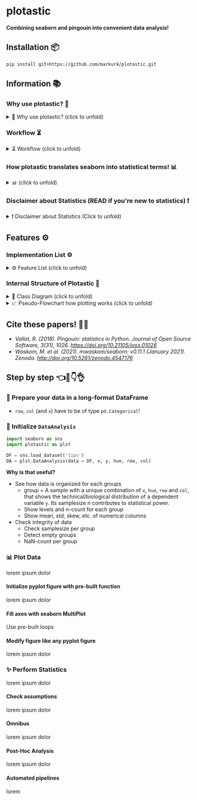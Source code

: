 # plotastic

**Combining seaborn and pingouin into convenient data analysis!**

## Installation 📦

``` bash
pip install git+https://github.com/markur4/plotastic.git
```

## Information 📚
### Why use plotastic? 🤔

<details>
<summary> 🤔 Why use plotastic? (click to unfold) </summary>

#### Optimized Workflow:
- Plot figures and perform statistics in few lines!
- No need need to retype the same arguments all over again!
- Make multi-layered pre-configured plots in just one line!
- Save all plots and tables in one line!

#### Sturdy:
- plotastic doesn't re-invent the wheel: It's focused on using well established classes, functions and libraries (`pd.DataFrame`, `plt.subplots`, `sns.catplot`, pingouin, statannotations, etc). It's just a wrapper that makes it easier to use them together!
- plotastic provides feedback on how each step of data transformation, formatting or categorization has affected your table, giving beginners the confidence of knowing what they're doing!
  
#### Controllable:
- plotastic outputs common matplotlib figures (`ax, fig`). You can modify them like any other!
- User arguments are passed through to seaborn and pingouin, so you can use all their options!

#### Easy:
- Don't google/remember code, print out pre-built snippets of complex multi-layered plots and modify them!

#### Reviewable:
- We provide snippets that demonstrate of what just happened under the hood, so you can backcheck and thoroughly document your work!
</details>



### Workflow ⏳

<details>
<summary> ⏳ Workflow (click to unfold) </summary>

1. **🧮 Import & Prepare your pandas DataFrame**
   - We require a long-format pandas dataframe with categorical columns
   - If it works with seaborn, it works with plotastic!
2. **🔀 Make a DataAnalysis Object**
   - `DataAnalysis(DataFrame, dims={x, y, hue, row, col})`
   - Check for empty data groups, differing samplesizes, NaN-count, etc. automatically
3. **✅ Explore and Adapt Data**
   - Quick preliminary plotting
   - Categorize multiple columns at once
   - Transform dependent variable
   - Each step warns you, if you introduced NaNs without knowledge!
4. **✨ Perform statistical tests** ✨
   - Currently just PostHoc tests (`pg.pairwise_tests` and all its options), more will soon follow ((RM-)ANOVA, Kruskal, Spearman, etc!)  !
5. **📊 Plot figure**
   - Print ready to use matplotlib snippets (kinda like Copilot, but tested!) ...
   - ... or execute automated functions!
   - Annotate statistical results in one line and with great control over which parameters to show!
6. **💿 Save all results at once!**
   - One DataAnalysis object holds 1 DataFrame, 1 figure and multiple statistical results!

</details>


### How plotastic translates seaborn into statistical terms! 📊

<details>
<summary> 📊 (click to unfold) </summary>

- Every Data is separable into seaborn's `x`, `y`, `hue`, `row`, `col` dimensions
- These dimensions are assigned to statistical terms:
  - `y` is the ***dependent variable*** (***DV***)
  - `x` and `hue` are ***independent variables*** (***IV***) and are treated as ***within/between factors*** (categorical variables)
  - `row` and `col` are ***grouping variables*** (categorical variables)
  - A `subject` may be specified for within/paired study designs (categorical variable)
- For each level of `row` or `col` (or for each combination of `row`- and `col` levels), statistical tests will be performed with regards to the two-factors `x` and `hue`
- Example with ANOVA:
  - If `x = "day"`, `hue = "gender"`, `row = "smoker"`, `col = "age-group"`, then for each level of `smoker` and `age-group` (e.g. `smoker: "yes"` and `age-group: "young"`), a *two-way ANOVA* will be performed with `day` and `gender` as factors.
  - Three-way ANOVAs are not possible (yet), since that would require setting e.g. `col` as the third factor, or implementing another dimension (e.g. `hue2`).
</details>




### Disclaimer about Statistics (READ if you're new to statistics) ❗️

<details>
<summary>❗️ Disclaimer about Statistics (Click to unfold)</summary>


#### The author is not a dedicated statistician! BUT, he derives his knowledge from ...

- ... ***Intuitive Biostatistics*** - Fourth Edition (2017); Harvey Motulsky
- ... ***Introduction to Statistical Learning with applications in Python*** - First Edition (2023); Gareth James, Daniela Witten, Trevor Hastie, Robert Tibshirani, Jonathan Taylor
- ... talking to other scientists struggling with statistics

**✅ plotastic can help you with...**

- ... gaining some practical experience when learning statistics
- ... quickly gain statistical implications about your data without switching to another software
- ... making first steps towards a full statistical analysis
- ... plotting publication grade figures (without statistics)
- ... publication grade statistical analysis **IF** you really know what you're doing OR you have back-checked your results by a professional statistician
- ... quickly test data transformations (log)

**🛑 plotastic can NOT ...**

- ... replace a professional statistician
- ... teach you statistics, you need some basic knowledge (but plotastic is awesome for practicing!)
- ... test for multicolinearity (Absence of multicolinearity is required by ANOVA!)
- ... perform stringent correction for multiple testing (e.g. bonferoni), as statistical tests are applied to sub-facets of the whole dataframe for each axes, which depends on the definition of x, hue, col, etc. Hence, corrected p-values might over-estimate the significance of your results.


#### Be **critical** and **responsible** with your statistical analysis!

- **Expect Errors:** Don't trust automated systems like this one!
- **Document your work in *ridiculous detail***:
  - Include the applied tests, the number of technical replicates and the number of biological/independent in each figure legend
  - State explicitly what each datapoint represents:
    - 1 datapoint = 1 Technical replicate?  
    - 1 datapoint = The mean of all technical replicate per independent replicate/subject?
  - State explicitly what the error-bars mean: Standard deviation? Confidence interval?
  - (Don't mix technical with biological/independent variance)
  - Report if/how you removed outliers
  - Report if you did or did not apply correction methods (multiple comparisons, Greenhouse Geyser, etc.) and what your rationale is (exploratory vs. confirmatory study? Validation through other methods to reduce Type I error?)
- **Check results with professionnals:**
  - *"Here is my data, here is my question, here is my analysis, here is my interpretation. What do you think?"*

</details>

## Features ⚙️

### Implementation List ⚙️

<details>
<summary>⚙️ Feature List (click to unfold) </summary>


#### *Implemented*
- **Base plotting and Editing of plots:**
  - Done 90%
  - All (non-facetgrid) seaborn plots should work
- **Multi-Layered single-line plots**
  - Multi-layerd plots with arguments configured for one another
  - Box-plot + swarm/strip
- **Assumption testing:**
  - Normality (e.g. Shapiro-Wilk)
  - Homoscedasticity (e.g. Levene)
  - Sphericity (e.g. Mauchly)
- **Omnibus tests:**
  - ANOVA, RMANOVA, Kruskal-Wallis
- **PostHoc**
  - pg.pairwise_tests works with all primary options. That includes all parametric,
    non-parametric, paired, unpaired, etc. tests (t-test, paired t-test, MWU, Wilcoxon, etc.)
- **Plot Annotations**
  - Stars! PostHoc Tables can be annotated in plots and specific pairs are user-selectable!

#### *Planned*
- **Plotting:**
  - QQ-Plot
  - Kaplan-Meyer plots
- **Omnibus tests:**
  - paired version of Kruskal Wallis
- **Post-hoc tests:**
  - Make correction for multiple testing go over complete DataFrame and not Facet-wise.
- **Bivariate tests:**
  - Make an special sub-class of dims for `x` that handles numerical and categorical types so that we don't get cryptic error messages when trying to plot a scatterplot with a numerical `x` and a categorical `hue`.
  - Function to convert numerical data into categorical data by binning
  - Pearson, Spearman, Kendall
- **Plot Annotations**
  - Omnibus results


#### *Maybe..?*
- Interactive MultiPlot (where you click stuff and adjust scale etc.)
- Full Pipelines:
  - Putting all those statistical tests into one line. 
  - Will work on this only after everything's implemented and working confidently and well! 
  - Sth. like this:
    - `between_samples(parametric=True)`:    ANOVA + Tukey (✅ Normality, ✅ Homoscedasticity )
    - `between_samples(parametric=False)`:  Kruskal-Wallis + Dunn
    - `within_samples(parametric=True)`:      RM-ANOVA + multiple paired t-tests (✅ Normality, ✅ Sphericity)
    - `within_samples(parametric=False)`:    Friedman + multiple Wilcoxon


#### *Not planned*
- Support for seaborn FacetGrid
  - Plotastic uses matplotlib figures and fills its axes with seaborn plot functions. In my opinion, that's the best solution that offers the best adaptibility of every plot detail while bieng easy to maintain
- Support for seaborn objects (same as Facetgrid)

#### *Not possible*
- NOTHING


</details>



### Internal Structure of Plotastic 🌳

<details>
<summary>🌳 Class Diagram (click to unfold) </summary>

🛑 **Not everything shown here is implemented!** 🛑 But this is where we're headed. See Features to see what's possible and what not

```mermaid
classDiagram
   
   class WorkingDirectory{
      <<service>>
      SCRIPT_NAME
      SCRIPT_PATH
      SCRIPT_EXTENSION
      SCRIPT_FILEPATH
      cwd
      current_time: str = filer.IMPORTTIME
      _current_day(property): -> str
      _is_notebook(): -> bool
      set_cwd(path: str)
   }

   class Filer{
      <<service>>
      title: str ="untitled"
      ...
      _path_subfolder(property)
      _path_subsubfolder(property)
      _parent(property)
      _path_file(property)
      add_to_title(to_end:str, to_start:str): -> str
      ....()
   }

   WorkingDirectory <|-- Filer
   Filer *-- DataAnalysis



   %% ANALYSIS #......................................................................................

   class pd_DataFrame{
      ...
      ....()
   }

   class Dims {
      x: str 
      y: str
      hue: str =None
      row: str =None
      col: str =None
      set(**kwargs, inplace: bool =False)
      switch(*keys, **kwargs inplace: bool =False)
   }

   class DimsAndLevels {

      data: pd.DataFrame
      dims: Dims

      title.setter()
      _NaNs(property) 
      %%_empty_groups(property)
      _factors_all(property) [x,y,hue,row,col]
      _factors_xhue(property) [x,hue]
      _factors_rowcol(property) [row,col]
      _vartypes(property) = dict(f1:'categorical', f2:'continuous', ...)
      _levels(property) = dict(f1:[l1, l2, ...], f2:[...], ...)
      ....()
   }
   click DimsAndLevels href "https://github.com/markur4/plotastic/blob/main/plotastic/dimsandlevels.py" "DimsAndLevels.py"
  
   pd_DataFrame *-- DimsAndLevels
   Dims *-- DimsAndLevels




   class DataFrameTool{
      user_levels: dict =None
      subject: str =None
      verbose: bool =False
      catplot(kind="strip") -> sns.FacetGrid
      describe_data() -> pd.DataFrame
      transform() -> Analysis
      categorize() -> pd.DataFrame
      ....()
   }
  click DataFrameTool href "https://github.com/markur4/plotastic/blob/main/plotastic/dataframetool.py" "DimsAndLevels.py"

   DimsAndLevels <|-- DataFrameTool
   DataFrameTool <|-- PlotTool
   %%Analysis <|-- Assumptions
   %%Analysis <|-- Omnibus
   %%Analysis <|-- PostHoc
   DataFrameTool <|-- StatTest

   %% STATISTICS #......................................................................................

   class pingouin{
      <<Statistics Library>>
      anova()
      rm_anova()
      pairwise_tests()
      ....()
   }

   class StatResults{
      <<Storage>>
      normality: pd.DataFrame = "not tested"
      homoscedasticity: pd.DataFrame = "not tested"
      sphericity: pd.DataFrame = "not tested"
      posthoc: pd.DataFrame = "not tested"
      omnibus: pd.DataFrame = "not tested"
      bivariate: pd.DataFrame = "not tested"
      ...
      normal(property):bool ="not assessed"
      homoscedastic(property):bool ="unknown"
      spherical(property):bool ="unknown"
      parametric(property):bool =None
      assess_normality()
      assess_homoscedasticity()
      assess_sphericity()
      ....()
   }

   class StatTest{
      <<BaseObject>>
      ALPHA: float = 0.05
      ALPHA_TOLERANCE: float = 0.075
      results: StatResults 
      ...
      set_alpha()
      set_alpha_tolerance()
      _p_to_stars(p: float) -> str
      _effectsize_to_words(effectsize: float) -> str
      ....()


   }
   StatResults *-- StatTest


   class Assumptions{
      ...
      check_normality()
      check_normality_snip()
      check_sphericity()
      check_sphericity_snip()
      check_homoscedasticity()
      check_homoscedasticity_snip()
      check_all_assumptions()
      check_all_assumptions_snip()
      ....()
   }
   StatTest <|-- Assumptions

   class Omnibus{
      ...
      significant_factors(property): dict
      omni_anova()
      omni_anova_snip()
      omni_rmanova()
      omni_rmamova_snip()
      omni_kruskal()
      omni_kruskal_snip()
      ....()
   }
   class PostHoc{
      ...
      significant_pairs(property): pd.DataFrame
      test_pairwise(paired, parametric)
      ....()
   }
   class Bivariate{
      ...
      test_pearson()
      test_pearson_snip()
      test_spearman()
      test_spearman_snip()
      test_kendall()
      test_kendall_snip()
      ....()
   }

   Assumptions  <|-- PostHoc
   Assumptions  <|-- Omnibus
   Assumptions  <|-- Bivariate
   pingouin .. Assumptions: Uses


   %% PLOTTING #......................................................................................

   class rc{
      <<Runtime Config>>
      FONTSIZE
      STYLE_PAPER
      STYLE_PRESENTATION
      set_style()
   }

   class matplotlib{
      <<Plotting Objects>>
      ...
      Axes
      Figure
      fig.legend()
      ....()
   }

   class PlotTool{
      fig: mpl.figure.Figure
      axes: mpl.axes.Axes
      buffer: io.BytesIO
      ...
      subplots() -> (fig, axes)
      fillaxes(kind="strip") -> (fig, axes)
      plot(kind="strip") -> (fig, axes)

      axes_nested(property) -> np.ndarray(axes).shape(1,1)
      axes_iter__key_ax(property) -> ax
      
      save_plot_tofile() -> None
      save_plot_tobuffer() -> io.BytesIO
      load_plot_frombuffer() -> (fig, axes)
   }
matplotlib *-- PlotTool
matplotlib <.. rc: Configures

   class PlotEdits{
      edit_titles(titles:dict) -> None
      edit_titles_SNIP()
      edit_labels(labels:dict) -> None
      edit_labels_SNIP()
      edit_ticks(ticks:dict) -> None
      edit_ticks_SNIP()
      ....()
   }
   
PlotTool <|-- PlotEdits

   class MultiPlot{
      <<Library of pre-built Plots>>
      ...
      plot_box_strip()
      plot_box_strip_SNIP()
      plot_bar_strip()
      plot_bar_strip_SNIP()
      plot_paired_dots()
      plot_paired_dots_SNIP()
      plot_scatter_with_line()
      plot_scatter_with_line_SNIP()
      plot_qqplot()
      ....()
   }

   PlotEdits <|-- MultiPlot



   %% DATAANALYSIS #......................................................................................

   class Annotator{
      ...
      check_pairs()
      annotate_pairwise()
   }

   MultiPlot <|-- Annotator
   Omnibus <|-- Annotator
   PostHoc <|-- Annotator
   Bivariate <|-- Annotator

   class DataAnalysis{

      <<Interface>>
      %% FIGURES DON'T NEED TITLES, WE EDIT THEM AFTERWARDS
      title = "untitled" 
      filer: Filer 
      ...
      save_all_tofile()
      save_all_tobuffer()
      load_all_frombuffer()

      annot_stars(axes) -> (fig, axes)

      ....()
   }
   click DataAnalysis href "https://github.com/markur4/plotastic/blob/main/plotastic/dataanalysis.py" "dataanalysis.py"

  Annotator --|> DataAnalysis


```
</details>




<details>
<summary>📈 Pseudo-Flowchart how plotting works (click to unfold) </summary>


```mermaid



flowchart TD
    PT[(PlotTool or DataAnalysis)]
    self.fig[(self.fig)] 
    self.axes[(self.axes)]
    self.subplots[self.subplots]


    %% INIT PATH
    init[PlotTool.__init__ ]
    plt.subplots[[plt.subplots]] 

    %%ioff[/ioff/]
    %%figax[/fig, axes/]

    PT --call--> init -- call--> plt.subplots
    %% plt.subplots -.initializes.-> self.fig & self.axes

    %% SUBPLOTS PATH
    plt.subplots[[plt.subplots]] 
    %%ioff2[/ioff/]
    %%PT --call--> 
    
    self.subplots --call-->plt.subplots
    plt.subplots -.returns.-> fig[/fig/] & axes[/axes/]

    %% PLOT PATH
    self.plot[self.plot]
    self.fill_axes[self.fill_axes]
    %%axes2[/axes/]
    PT --call--> self.plot --1st call--> self.subplots
    axes --passed to--> self.fill_axes
    self.plot --2nd call--> self.fill_axes

    fig ==sets==> self.fig
    self.fill_axes ==sets==> self.axes 


    %%PT --call---> init --call---> s.subplots --call---> p.subplots
    %% p.subplots --fig, axes---> PT


```
</details>





## Cite these papers! ✍🏻

- *Vallat, R. (2018). Pingouin: statistics in Python. Journal of Open Source Software, 3(31), 1026. <https://doi.org/10.21105/joss.01026>*
- *Waskom, M. et al. (2021). mwaskom/seaborn: v0.11.1 (January 2021). Zenodo. <http://doi.org/10.5281/zenodo.4547176>*

## Step by step 👈🤞👇👌

### 🧮 Prepare your data in a long-format DataFrame

- `row`, `col` (and `x`) have to be of type `pd.Categorical`!

### 🔀 Initialize `DataAnalysis`

``` python
import seaborn as sns
import plotastic as plst

DF = sns.load_dataset('tips')
DA = plst.DataAnalysis(data = DF, x, y, hue, row, col)
```

**Why is that useful?**

- See how data is organized for each groups
  - group = A sample with a unique combination of `x`, `hue`, `row` and `col`, that shows the technical/biological distribution of a dependent variable `y`. Its samplesize *n* contributes to statistical power.
  - Show levels and n-count for each group
  - Show mean, std, skew, etc. of numerical columns
- Check integrity of data
  - Check samplesize per group
  - Detect empty groups
  - NaN-count per group

### 📊 Plot Data

lorem ipsum dolor

#### Initialize pyplot figure with pre-built function

lorem ipsum dolor

#### Fill axes with seaborn MultiPlot

Use pre-built loops

#### Modify figure like any pyplot figure

lorem ipsum dolor

### ✨ Perform Statistics

lorem ipsum dolor

#### Check assumptions

lorem ipsum dolor

#### Omnibus

lorem ipsum dolor

#### Post-Hoc Analysis

lorem ipsum dolor

#### Automated pipelines


lorem


